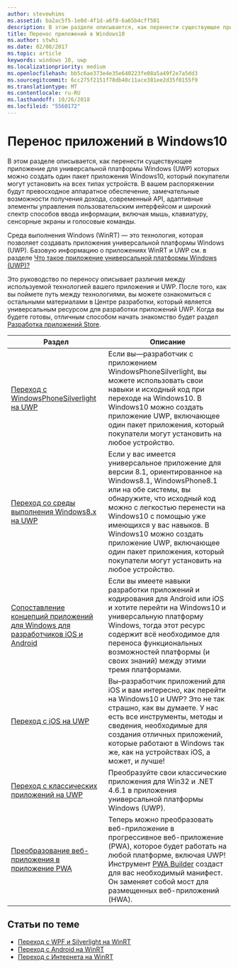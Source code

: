 ```yaml
---
author: stevewhims
ms.assetid: ba2ac5f5-1e0d-4f1d-a6f8-6a65b4cff501
description: В этом разделе описывается, как перенести существующее приложение для универсальной платформы Windows (UWP) которых можно создать один пакет приложения Windows10, который покупатели могут установить на всех типах устройств. В вашем распоряжении будут превосходное аппаратное обеспечение, замечательные возможности получения дохода, современный API, адаптивные элементы управления пользовательским интерфейсом и широкий спектр способов ввода информации, включая мышь, клавиатуру, сенсорные экраны и голосовые команды.
title: Перенос приложений в Windows10
ms.author: stwhi
ms.date: 02/08/2017
ms.topic: article
keywords: windows 10, uwp
ms.localizationpriority: medium
ms.openlocfilehash: bb5c6ae373e4e35e640223fe08a5a49f2e7a5dd3
ms.sourcegitcommit: 6cc275f2151f78db40c11ace381ee2d35f0155f9
ms.translationtype: MT
ms.contentlocale: ru-RU
ms.lasthandoff: 10/26/2018
ms.locfileid: "5560172"
---
```

# <a name="porting-apps-to-windows10"></a>Перенос приложений в Windows10


В этом разделе описывается, как перенести существующее приложение для универсальной платформы Windows (UWP) которых можно создать один пакет приложения Windows10, который покупатели могут установить на всех типах устройств. В вашем распоряжении будут превосходное аппаратное обеспечение, замечательные возможности получения дохода, современный API, адаптивные элементы управления пользовательским интерфейсом и широкий спектр способов ввода информации, включая мышь, клавиатуру, сенсорные экраны и голосовые команды.

Среда выполнения Windows (WinRT) — это технология, которая позволяет создавать приложения универсальной платформы Windows (UWP). Базовую информацию о приложениях WinRT и UWP см. в разделе [Что такое приложение универсальной платформы Windows (UWP)?](https://msdn.microsoft.com/library/windows/apps/dn726767)

Это руководство по переносу описывает различия между используемой технологией вашего приложения и UWP. После того, как вы поймете путь между технологиями, вы можете ознакомиться с остальными материалами в Центре разработки, который является универсальным ресурсом для разработки приложений UWP. Когда вы будете готовы, отличным способом начать знакомство будет раздел [Разработка приложений Store](https://msdn.microsoft.com/library/windows/apps/dn726537).

| Раздел | Описание |
|-------|-------------|
| [Переход с WindowsPhoneSilverlight на UWP](wpsl-to-uwp-root.md) | Если вы—разработчик с приложением WindowsPhoneSilverlight, вы можете использовать свои навыки и исходный код при переходе на Windows10. В Windows10 можно создать приложение UWP, включающее один пакет приложения, который покупатели могут установить на любое устройство. |
| [Переход со среды выполнения Windows8.x на UWP](w8x-to-uwp-root.md) | Если у вас имеется универсальное приложение для версии 8.1, ориентированное на Windows8.1, WindowsPhone8.1 или на обе системы, вы обнаружите, что исходный код можно с легкостью перенести на Windows10 с помощью уже имеющихся у вас навыков. В Windows10 можно создать приложение UWP, включающее один пакет приложения, который покупатели могут установить на любое устройство. |
| [Сопоставление концепций приложений для Windows для разработчиков iOS и Android](android-ios-uwp-map.md) | Если вы имеете навыки разработки приложений и кодирования для Android или iOS и хотите перейти на Windows10 и универсальную платформу Windows, тогда этот ресурс содержит всё необходимое для переноса функциональных возможностей платформы (и своих знаний) между этими тремя платформами. |
| [Переход с iOS на UWP](ios-to-uwp-root.md) | Вы–разработчик приложений для iOS и вам интересно, как перейти на Windows10 и UWP? Это не так страшно, как вы думаете. У нас есть все инструменты, методы и сведения, необходимые для создания отличных приложений, которые работают в Windows так же, как на устройствах iOS, а может, и лучше! |
| [Переход с классических приложений на UWP](desktop-to-uwp-root.md) | Преобразуйте свои классические приложения для Win32 и .NET 4.6.1 в приложения универсальной платформы Windows (UWP). |
| [Преобразование веб-приложения в приложение PWA](https://docs.microsoft.com/microsoft-edge/progressive-web-apps) | Теперь можно преобразовать веб-приложение в прогрессивное веб-приложение (PWA), которое будет работать на любой платформе, включая UWP! Инструмент [PWA Builder](https://www.pwabuilder.com) создаст для вас необходимый манифест. Он заменяет собой мост для размещенных веб-приложений (HWA). |

## <a name="related-topics"></a>Статьи по теме

* [Переход с WPF и Silverlight на WinRT](https://msdn.microsoft.com/library/windows/apps/dn263237)
* [Переход с Android на WinRT](https://msdn.microsoft.com/library/windows/apps/jj945421)
* [Переход с Интернета на WinRT](https://msdn.microsoft.com/library/windows/apps/hh465151)
